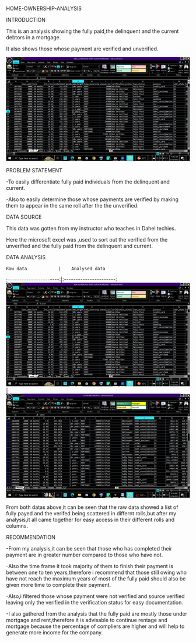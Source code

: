 HOME-OWNERSHIP-ANALYSIS

INTRODUCTION

This is an analysis showing  the fully paid,the delinquent and the current debtors in a mortgage.

It also shows those whose payment are verified and unverified.

![](mortgage&rent2.png)


PROBLEM STATEMENT

-To easily differentiate fully paid individuals from the delinquent and current.

-Also to easily determine those whose payments are verified by making them to appear in the same roll after the the unverified.

DATA SOURCE

This data was gotten from my instructor who teaches  in Dahel techies.

Here the microsoft excel was ,used to sort out the verified from  the unverified and the fully paid from the delinquent and current.

DATA ANALYSIS

    Raw data            |    Analysed data
:----------------------:|:----------------------:
![](mortgage&rent2.png) | ![](mortgage&rent.png)

 From both datas above,it can be seen that the raw data showed a list of fully payed and the verifed being scattered in differnt rolls,but after my analysis,it all came together for easy access in their different rolls and columns.

 RECOMMENDATION
 
 -From  my analysis,it can be seen that those who has completed their payment are in greater number compared to those who have not.
 
 -Also the time frame it took majority of them to finish their payment is between one to ten years,therefore i recommend that those still owing who have not  reach the maximum years of most of the fully paid   should also be given more time to complete their payment.
 
 -Also,i filtered those whose payment were not verified and source verified leaving only the verified in the verification status for easy documentation.

 -I also gathered from the analysis that the fully paid are mostly those under mortgage and rent,therefore it is advisable to continue rentage and mortgage because the percentage of compliers are higher and will help to generate more income for  the company.
 
 
                       






